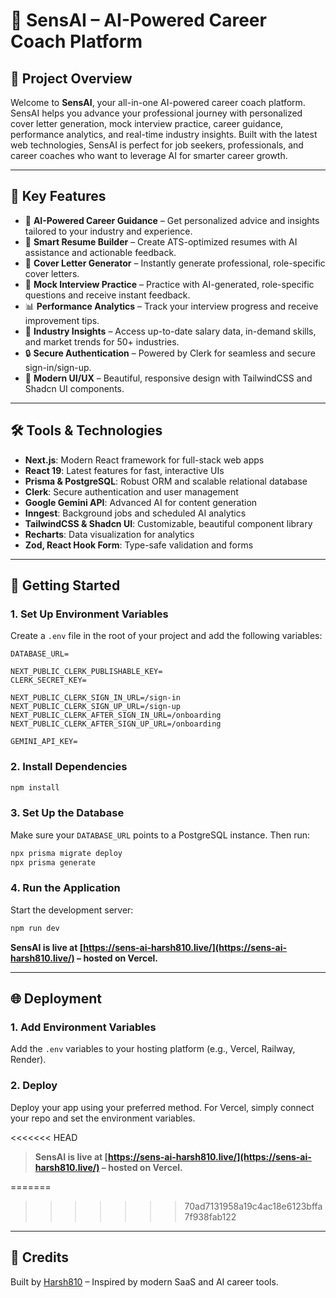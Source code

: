 # 🚀 SensAI – AI-Powered Career Coach Platform

## 📌 Project Overview

Welcome to **SensAI**, your all-in-one AI-powered career coach platform. SensAI helps you advance your professional journey with personalized cover letter generation, mock interview practice, career guidance, performance analytics, and real-time industry insights. Built with the latest web technologies, SensAI is perfect for job seekers, professionals, and career coaches who want to leverage AI for smarter career growth.

---

## 🌟 Key Features

- 🤖 **AI-Powered Career Guidance** – Get personalized advice and insights tailored to your industry and experience.
- 📝 **Smart Resume Builder** – Create ATS-optimized resumes with AI assistance and actionable feedback.
- 📄 **Cover Letter Generator** – Instantly generate professional, role-specific cover letters.
- 🎤 **Mock Interview Practice** – Practice with AI-generated, role-specific questions and receive instant feedback.
- 📊 **Performance Analytics** – Track your interview progress and receive improvement tips.
- 💼 **Industry Insights** – Access up-to-date salary data, in-demand skills, and market trends for 50+ industries.
- 🔒 **Secure Authentication** – Powered by Clerk for seamless and secure sign-in/sign-up.
- 🌙 **Modern UI/UX** – Beautiful, responsive design with TailwindCSS and Shadcn UI components.

---

## 🛠️ Tools & Technologies

- **Next.js**: Modern React framework for full-stack web apps
- **React 19**: Latest features for fast, interactive UIs
- **Prisma & PostgreSQL**: Robust ORM and scalable relational database
- **Clerk**: Secure authentication and user management
- **Google Gemini API**: Advanced AI for content generation
- **Inngest**: Background jobs and scheduled AI analytics
- **TailwindCSS & Shadcn UI**: Customizable, beautiful component library
- **Recharts**: Data visualization for analytics
- **Zod, React Hook Form**: Type-safe validation and forms

---

## 🚦 Getting Started

### 1. Set Up Environment Variables

Create a `.env` file in the root of your project and add the following variables:

```env
DATABASE_URL=

NEXT_PUBLIC_CLERK_PUBLISHABLE_KEY=
CLERK_SECRET_KEY=

NEXT_PUBLIC_CLERK_SIGN_IN_URL=/sign-in
NEXT_PUBLIC_CLERK_SIGN_UP_URL=/sign-up
NEXT_PUBLIC_CLERK_AFTER_SIGN_IN_URL=/onboarding
NEXT_PUBLIC_CLERK_AFTER_SIGN_UP_URL=/onboarding

GEMINI_API_KEY=
```

### 2. Install Dependencies

```bash
npm install
```

### 3. Set Up the Database

Make sure your `DATABASE_URL` points to a PostgreSQL instance. Then run:

```bash
npx prisma migrate deploy
npx prisma generate
```

### 4. Run the Application

Start the development server:

```bash
npm run dev
```

**SensAI is live at [https://sens-ai-harsh810.live/](https://sens-ai-harsh810.live/) – hosted on Vercel.**

---

## 🌐 Deployment

### 1. Add Environment Variables
Add the `.env` variables to your hosting platform (e.g., Vercel, Railway, Render).

### 2. Deploy
Deploy your app using your preferred method. For Vercel, simply connect your repo and set the environment variables.

<<<<<<< HEAD
> **SensAI is live at [https://sens-ai-harsh810.live/](https://sens-ai-harsh810.live/) – hosted on Vercel.**

=======
>>>>>>> 70ad7131958a19c4ac18e6123bffa7f938fab122
---

## 🙌 Credits

Built by [Harsh810](https://harsh810.vercel.app) – Inspired by modern SaaS and AI career tools.
